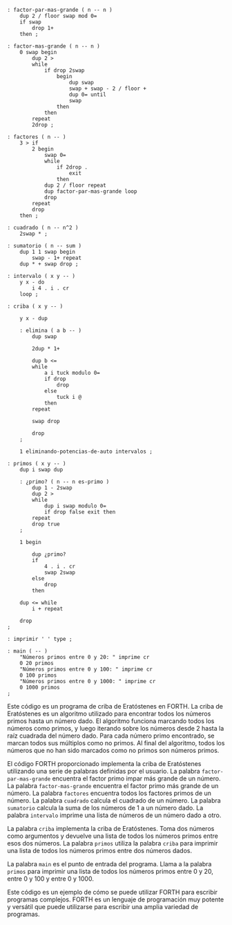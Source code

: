 ```forth
: factor-par-mas-grande ( n -- n )
    dup 2 / floor swap mod 0=
    if swap
        drop 1+
    then ;

: factor-mas-grande ( n -- n )
    0 swap begin
        dup 2 >
        while
            if drop 2swap
                begin
                    dup swap
                    swap + swap - 2 / floor +
                    dup 0= until
                    swap
                then
            then
        repeat
        2drop ;

: factores ( n -- )
    3 > if
        2 begin
            swap 0=
            while
                if 2drop .
                    exit
                then
            dup 2 / floor repeat
            dup factor-par-mas-grande loop
            drop
        repeat
        drop
    then ;

: cuadrado ( n -- n^2 )
    2swap * ;

: sumatorio ( n -- sum )
    dup 1 1 swap begin
        swap - 1+ repeat
    dup * + swap drop ;

: intervalo ( x y -- )
    y x - do
        i 4 . i . cr
    loop ;

: criba ( x y -- )

    y x - dup

    : elimina ( a b -- )
        dup swap

        2dup * 1+

        dup b <=
        while
            a i tuck modulo 0=
            if drop
                drop
            else
                tuck i @
            then
        repeat

        swap drop

        drop
    ;

    1 eliminando-potencias-de-auto intervalos ;

: primos ( x y -- )
    dup i swap dup

    : ¿primo? ( n -- n es-primo )
        dup 1 - 2swap
        dup 2 >
        while
            dup i swap modulo 0=
            if drop false exit then
        repeat
        drop true
    ;

    1 begin

        dup ¿primo?
        if
            4 . i . cr
            swap 2swap
        else
            drop
        then

    dup <= while
        i + repeat

    drop
;

: imprimir ' ' type ;

: main ( -- )
    "Números primos entre 0 y 20: " imprime cr
    0 20 primos
    "Números primos entre 0 y 100: " imprime cr
    0 100 primos
    "Números primos entre 0 y 1000: " imprime cr
    0 1000 primos
;
```

Este código es un programa de criba de Eratóstenes en FORTH. La criba de Eratóstenes es un algoritmo utilizado para encontrar todos los números primos hasta un número dado. El algoritmo funciona marcando todos los números como primos, y luego iterando sobre los números desde 2 hasta la raíz cuadrada del número dado. Para cada número primo encontrado, se marcan todos sus múltiplos como no primos. Al final del algoritmo, todos los números que no han sido marcados como no primos son números primos.

El código FORTH proporcionado implementa la criba de Eratóstenes utilizando una serie de palabras definidas por el usuario. La palabra `factor-par-mas-grande` encuentra el factor primo impar más grande de un número. La palabra `factor-mas-grande` encuentra el factor primo más grande de un número. La palabra `factores` encuentra todos los factores primos de un número. La palabra `cuadrado` calcula el cuadrado de un número. La palabra `sumatorio` calcula la suma de los números de 1 a un número dado. La palabra `intervalo` imprime una lista de números de un número dado a otro.

La palabra `criba` implementa la criba de Eratóstenes. Toma dos números como argumentos y devuelve una lista de todos los números primos entre esos dos números. La palabra `primos` utiliza la palabra `criba` para imprimir una lista de todos los números primos entre dos números dados.

La palabra `main` es el punto de entrada del programa. Llama a la palabra `primos` para imprimir una lista de todos los números primos entre 0 y 20, entre 0 y 100 y entre 0 y 1000.

Este código es un ejemplo de cómo se puede utilizar FORTH para escribir programas complejos. FORTH es un lenguaje de programación muy potente y versátil que puede utilizarse para escribir una amplia variedad de programas.